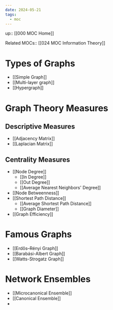 ```yaml
---
date: 2024-05-21
tags:
  - moc
---
```

up:: [[000 MOC Home]]

Related MOCs:: [[024 MOC Information Theory]]

# Types of Graphs
- [[Simple Graph]]
- [[Multi-layer graph]]
- [[Hypergraph]]
# Graph Theory Measures
## Descriptive Measures
- [[Adjacency Matrix]]
- [[Laplacian Matrix]]

## Centrality Measures
- [[Node Degree]]
	- [[In Degree]]
	- [[Out Degree]]
	- [[Average Nearest Neighbors' Degree]]
- [[Node Betweenness]]
- [[Shortest Path Distance]]
	- [[Average Shortest Path Distance]]
	- [[Graph Diameter]]
- [[Graph Efficiency]]

# Famous Graphs
- [[Erdős–Rényi Graph]]
- [[Barabási-Albert Graph]]
- [[Watts-Strogatz Graph]]

# Network Ensembles
- [[Microcanonical Ensemble]]
- [[Canonical Ensemble]]
- 